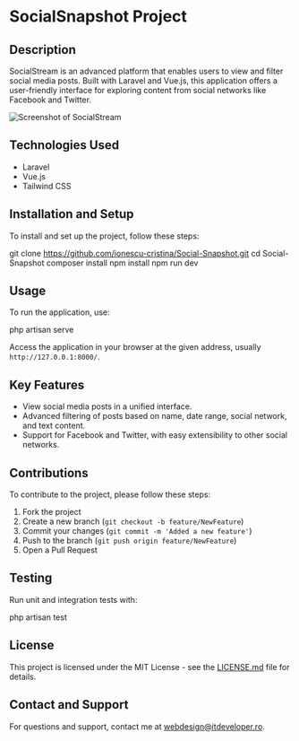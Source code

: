 # SocialSnapshot Project

## Description
SocialStream is an advanced platform that enables users to view and filter social media posts.
Built with Laravel and Vue.js, this application offers a user-friendly interface for exploring content from social networks like Facebook and Twitter.

![Screenshot of SocialStream](images/screenshot-social-snapshot.png)

## Technologies Used
- Laravel
- Vue.js
- Tailwind CSS

## Installation and Setup
To install and set up the project, follow these steps:

git clone https://github.com/ionescu-cristina/Social-Snapshot.git
cd Social-Snapshot
composer install
npm install
npm run dev

## Usage
To run the application, use:

php artisan serve

Access the application in your browser at the given address, usually `http://127.0.0.1:8000/`.

## Key Features
- View social media posts in a unified interface.
- Advanced filtering of posts based on name, date range, social network, and text content.
- Support for Facebook and Twitter, with easy extensibility to other social networks.

## Contributions
To contribute to the project, please follow these steps:
1. Fork the project
2. Create a new branch (`git checkout -b feature/NewFeature`)
3. Commit your changes (`git commit -m 'Added a new feature'`)
4. Push to the branch (`git push origin feature/NewFeature`)
5. Open a Pull Request

## Testing
Run unit and integration tests with:

php artisan test


## License
This project is licensed under the MIT License - see the [LICENSE.md](LICENSE.md) file for details.

## Contact and Support
For questions and support, contact me at webdesign@itdeveloper.ro.
